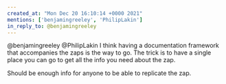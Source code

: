 ```yaml
---
created_at: "Mon Dec 20 16:10:14 +0000 2021"
mentions: ['benjamingreeley', 'PhilipLakin']
in_reply_to: @benjamingreeley
---
```


@benjamingreeley @PhilipLakin I think having a documentation framework that accompanies the zaps is the way to go. The trick is to have a single place you can go to get all the info you need about the zap. 

Should be enough info for anyone to be able to replicate the zap.